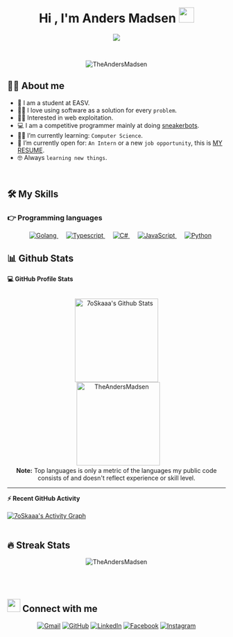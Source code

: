 <h1 align="center">Hi , I'm Anders Madsen <img src="https://media.giphy.com/media/hvRJCLFzcasrR4ia7z/giphy.gif" width="35"></h1>
<p align="center">
  <a href="https://github.com/DenverCoder1/readme-typing-svg"><img src="https://readme-typing-svg.herokuapp.com?color=%2336BCF7&lines=Computer+Science+Student.;Sneakerbot+developer.;Based+in+Esbjerg%2C+Denmark.;Always+learning+new+things.&center=true&width=500&height=50"></a>
</p>


<br>

<p align="center"> 
	<img src="https://komarev.com/ghpvc/?username=TheAndersMadsen&label=Profile%20views&color=0e75b6&style=plastic" alt="TheAndersMadsen" /> 
</p>


## :sassy_man:  About me
- :school: I am a student at EASV.
- :technologist: I love using software as a solution for every `problem`.
- :superhero_man: Interested in web exploitation.
- :computer: I am a competitive programmer mainly at doing [sneakerbots](https://www.imperva.com/learn/application-security/sneaker-bot/). 
- :student: I’m currently learning: `Computer Science`.
- :thinking: I’m currently open for: `An Intern` or a new `job opportunity`, this is [MY RESUME]().
- :nerd_face: Always `learning new things`.

<br>

## 🛠️ My Skills

### 👉 Programming languages

<p align="center"> 
  &emsp; 
  <a href="https://go.dev/" target="_blank"> 
    <img alt="Golang" src="https://img.shields.io/badge/Go%20-%232370ED.svg?style=plastic&logo=c&logoColor=white">
  </a>
  &emsp;
  <a href="https://www.typescriptlang.org/" target="_blank"> 
    <img alt="Typescript" src="https://img.shields.io/badge/Typescript%20-%2300599C.svg?style=plastic&logo=c%2B%2B&logoColor=white">
  </a> 
  &emsp;
  <a href="https://docs.microsoft.com/en-us/dotnet/csharp/" target="_blank"> 
    <img alt="C#" src="https://img.shields.io/badge/C%23%20-%2300599C.svg?style=plastic&logo=c%2B%2B&logoColor=white">
  </a> 
  &emsp;
  <a href="https://developer.mozilla.org/en-US/docs/Web/JavaScript" target="_blank"> 
     <img alt="JavaScript" src="https://img.shields.io/badge/JavaScript%20-%23F7DF1E.svg?style=plastic&logo=javascript&logoColor=black">
   </a>
  &emsp;
   <a href="https://www.python.org" target="_blank">
    <img alt="Python" src="https://img.shields.io/badge/Python%20-%2314354C.svg?style=plastic&logo=python&logoColor=white">
  </a>
</p>

## 📊 Github Stats

  <summary><b>💻 GitHub Profile Stats</b></summary>
  <br/>
  <p align="center">
    <a href="https://github.com/anuraghazra/github-readme-stats"><img alt="7oSkaaa's Github Stats" src="https://github-readme-stats.vercel.app/api?username=TheAndersMadsen&show_icons=true&count_private=true&theme=algolia" height="192px"/></a>
<br/>
  &nbsp;
	  <img src="https://github-readme-stats.vercel.app/api/top-langs?username=TheAndersMadsen&langs_count=10&show_icons=true&locale=en&layout=compact&theme=algolia" alt="TheAndersMadsen" height="192px"/>
  <br/>
  <b>Note:</b> Top languages is only a metric of the languages my public code consists of and doesn't reflect experience or skill level.
  </p>

----

  <summary><b>⚡ Recent GitHub Activity</b></summary>
  <br/>
   <a href="https://github.com/TheAndersMadsen"><img alt="7oSkaaa's Activity Graph" src="https://activity-graph.herokuapp.com/graph?username=TheAndersMadsen&custom_title=TheAndersMadsen's%20Contribution%20Graph&theme=react-dark" /></a>
  <br/>


<br/>

## 🔥 Streak Stats
<p align="center"><img src="https://github-readme-streak-stats.herokuapp.com/?user=TheAndersMadsen&theme=algolia" alt="TheAndersMadsen" /></p>

<br>
<br>

## <img src="https://media.giphy.com/media/iY8CRBdQXODJSCERIr/giphy.gif" width="30px"> Connect with me
<p align="center">
	<a href="mailto:madsenanders97@gmail.com"><img img src="https://img.shields.io/badge/gmail-%23EA4335.svg?style=plastic&logo=gmail&logoColor=white" alt="Gmail"/></a>
	<a href="https://github.com/TheAndersMadsen"><img src="https://img.shields.io/badge/github-%23181717.svg?style=plastic&logo=github&logoColor=white" alt="GitHub"/></a>
	<a href="https://www.linkedin.com/in/anders-madsen-it/"><img src="https://img.shields.io/badge/linkedin-%230A66C2.svg?style=plastic&logo=linkedin&logoColor=white" alt="LinkedIn"/></a>
	<a href="https://www.facebook.com/AndersDalsgaardMadsen/"><img src="https://img.shields.io/badge/facebook-%231877F2.svg?style=plastic&logo=facebook&logoColor=white" alt="Facebook"/></a>
	<a href="https://www.instagram.com/anders_madsen/"><img src="https://img.shields.io/badge/instagram-%23E4405F.svg?style=plastic&logo=instagram&logoColor=white" alt="Instagram"/></a>
</p>
